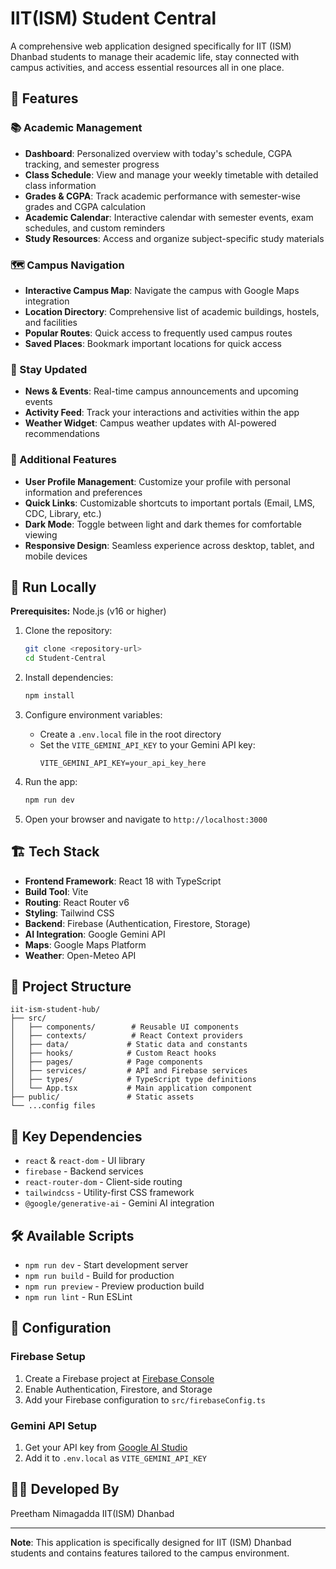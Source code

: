 # IIT(ISM) Student Central

A comprehensive web application designed specifically for IIT (ISM) Dhanbad students to manage their academic life, stay connected with campus activities, and access essential resources all in one place.

## 🌟 Features

### 📚 Academic Management
- **Dashboard**: Personalized overview with today's schedule, CGPA tracking, and semester progress
- **Class Schedule**: View and manage your weekly timetable with detailed class information
- **Grades & CGPA**: Track academic performance with semester-wise grades and CGPA calculation
- **Academic Calendar**: Interactive calendar with semester events, exam schedules, and custom reminders
- **Study Resources**: Access and organize subject-specific study materials

### 🗺️ Campus Navigation
- **Interactive Campus Map**: Navigate the campus with Google Maps integration
- **Location Directory**: Comprehensive list of academic buildings, hostels, and facilities
- **Popular Routes**: Quick access to frequently used campus routes
- **Saved Places**: Bookmark important locations for quick access

### 📰 Stay Updated
- **News & Events**: Real-time campus announcements and upcoming events
- **Activity Feed**: Track your interactions and activities within the app 
- **Weather Widget**: Campus weather updates with AI-powered recommendations

### 🎯 Additional Features
- **User Profile Management**: Customize your profile with personal information and preferences
- **Quick Links**: Customizable shortcuts to important portals (Email, LMS, CDC, Library, etc.)
- **Dark Mode**: Toggle between light and dark themes for comfortable viewing
- **Responsive Design**: Seamless experience across desktop, tablet, and mobile devices

## 🚀 Run Locally

**Prerequisites:**  Node.js (v16 or higher)

1. Clone the repository:
   ```bash
   git clone <repository-url>
   cd Student-Central
   ```

2. Install dependencies:
   ```bash
   npm install
   ```

3. Configure environment variables:
   - Create a `.env.local` file in the root directory
   - Set the `VITE_GEMINI_API_KEY` to your Gemini API key:
     ```
     VITE_GEMINI_API_KEY=your_api_key_here
     ```

4. Run the app:
   ```bash
   npm run dev
   ```

5. Open your browser and navigate to `http://localhost:3000`

## 🏗️ Tech Stack

- **Frontend Framework**: React 18 with TypeScript
- **Build Tool**: Vite
- **Routing**: React Router v6
- **Styling**: Tailwind CSS
- **Backend**: Firebase (Authentication, Firestore, Storage)
- **AI Integration**: Google Gemini API
- **Maps**: Google Maps Platform
- **Weather**: Open-Meteo API

## 📁 Project Structure

```
iit-ism-student-hub/
├── src/
│   ├── components/        # Reusable UI components
│   ├── contexts/          # React Context providers
│   ├── data/             # Static data and constants
│   ├── hooks/            # Custom React hooks
│   ├── pages/            # Page components
│   ├── services/         # API and Firebase services
│   ├── types/            # TypeScript type definitions
│   └── App.tsx           # Main application component
├── public/               # Static assets
└── ...config files
```

## 🔑 Key Dependencies

- `react` & `react-dom` - UI library
- `firebase` - Backend services
- `react-router-dom` - Client-side routing
- `tailwindcss` - Utility-first CSS framework
- `@google/generative-ai` - Gemini AI integration

## 🛠️ Available Scripts

- `npm run dev` - Start development server
- `npm run build` - Build for production
- `npm run preview` - Preview production build
- `npm run lint` - Run ESLint

## 📝 Configuration

### Firebase Setup
1. Create a Firebase project at [Firebase Console](https://console.firebase.google.com/)
2. Enable Authentication, Firestore, and Storage
3. Add your Firebase configuration to `src/firebaseConfig.ts`

### Gemini API Setup
1. Get your API key from [Google AI Studio](https://makersuite.google.com/app/apikey)
2. Add it to `.env.local` as `VITE_GEMINI_API_KEY`

## 👨‍💻 Developed By

Preetham Nimagadda
IIT(ISM) Dhanbad

---

**Note**: This application is specifically designed for IIT (ISM) Dhanbad students and contains features tailored to the campus environment.
